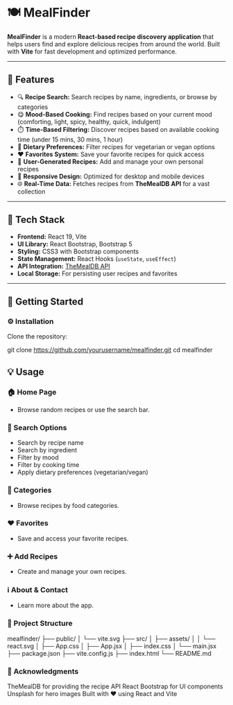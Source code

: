 # 🍽️ MealFinder

**MealFinder** is a modern **React-based recipe discovery application** that helps users find and explore delicious recipes from around the world. Built with **Vite** for fast development and optimized performance.

---

## 🚀 Features

- 🔍 **Recipe Search:** Search recipes by name, ingredients, or browse by categories  
- 😋 **Mood-Based Cooking:** Find recipes based on your current mood (comforting, light, spicy, healthy, quick, indulgent)  
- ⏱️ **Time-Based Filtering:** Discover recipes based on available cooking time (under 15 mins, 30 mins, 1 hour)  
- 🌱 **Dietary Preferences:** Filter recipes for vegetarian or vegan options  
- ❤️ **Favorites System:** Save your favorite recipes for quick access  
- 📝 **User-Generated Recipes:** Add and manage your own personal recipes  
- 📱 **Responsive Design:** Optimized for desktop and mobile devices  
- 🌐 **Real-Time Data:** Fetches recipes from **TheMealDB API** for a vast collection  

---

## 🧠 Tech Stack

- **Frontend:** React 19, Vite  
- **UI Library:** React Bootstrap, Bootstrap 5  
- **Styling:** CSS3 with Bootstrap components  
- **State Management:** React Hooks (`useState`, `useEffect`)  
- **API Integration:** [TheMealDB API](https://www.themealdb.com/api.php)  
- **Local Storage:** For persisting user recipes and favorites  

---

## 🧩 Getting Started


### ⚙️ Installation

Clone the repository:

git clone https://github.com/yourusername/mealfinder.git
cd mealfinder

## 💡 Usage

### 🏠 Home Page
- Browse random recipes or use the search bar.

### 🔎 Search Options
- Search by recipe name  
- Search by ingredient  
- Filter by mood  
- Filter by cooking time  
- Apply dietary preferences (vegetarian/vegan)

### 📂 Categories
- Browse recipes by food categories.

### ❤️ Favorites
- Save and access your favorite recipes.

### ➕ Add Recipes
- Create and manage your own recipes.

### ℹ️ About & Contact
- Learn more about the app.

### 📁 Project Structure

mealfinder/
├── public/
│   └── vite.svg
├── src/
│   ├── assets/
│   │   └── react.svg
│   ├── App.css
│   ├── App.jsx
│   ├── index.css
│   └── main.jsx
├── package.json
├── vite.config.js
├── index.html
└── README.md


### 🙏 Acknowledgments
TheMealDB for providing the recipe API
React Bootstrap for UI components
Unsplash for hero images
Built with ❤️ using React and Vite








